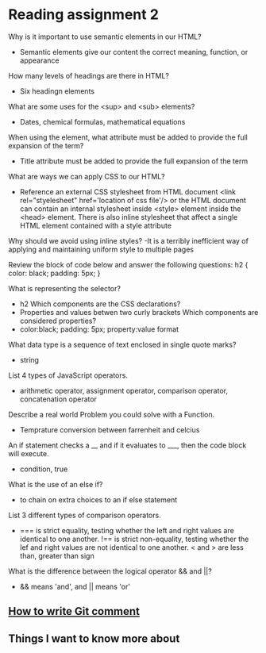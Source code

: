 # Reading assignment 2

Why is it important to use semantic elements in our HTML?
- Semantic elements give our content the correct meaning, function, or appearance

How many levels of headings are there in HTML?
- Six headingn elements

What are some uses for the \<sup> and \<sub> elements?
- Dates, chemical formulas, mathematical equations

When using the <abbr> element, what attribute must be added to provide the full expansion of the term?
- Title attribute must be added to provide the full expansion of the term

What are ways we can apply CSS to our HTML?
- Reference an external CSS stylesheet  from HTML document \<link rel=\"styelesheet" href='location of css file'/> or the HTML document can contain an internal stylesheet inside \<style> element inside the  \<head> element. There is also inline stylesheet that affect a single HTML element contained with a style attribute

Why should we avoid using inline styles?
-It is a terribly inefficient way of applying and maintaining uniform style to multiple pages

Review the block of code below and answer the following questions:
h2 {
     color: black;
     padding: 5px;
   }

What is representing the selector?
- h2
Which components are the CSS declarations?
- Properties and values betwen two curly brackets
Which components are considered properties?
- color:black; padding: 5px; property:value format

What data type is a sequence of text enclosed in single quote marks?
- string

List 4 types of JavaScript operators.
- arithmetic operator, assignment operator, comparison operator, concatenation operator

Describe a real world Problem you could solve with a Function.
- Temprature conversion between farrenheit and celcius

An if statement checks a __ and if it evaluates to ___, then the code block will execute.
- condition, true

What is the use of an else if?
- to chain on extra choices to an if else statement

List 3 different types of comparison operators.
- === is strict equality, testing whether the left and right values are identical to one another. !== is strict non-equality, testing whether the lef and right values are not identical to one another.  < and > are less than, greater than sign

What is the difference between the logical operator && and \|\|?
- && means 'and', and \|\| means 'or'

## [How to write Git comment](https://chris.beams.io/posts/git-commit/)
## Things I want to know more about
